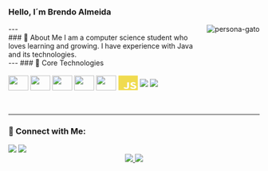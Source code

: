 ### Hello, I´m Brendo Almeida 
 <img align="right" alt="persona-gato" height="125" wifth="125" src="https://64.media.tumblr.com/0b4adf76d070982c8d1e3b6b612c2171/tumblr_p1iiy2edOX1vgzd4so1_500.gifv"> 
---

<br>
### 👾 About Me
I am a computer science student who loves learning and growing. I have experience with Java and its technologies.

<br>
---
### 🤖 Core Technologies
<div style="display: inline_block"><br>
  <img align="center" height="30" width="40" src="https://cdn.jsdelivr.net/gh/devicons/devicon@latest/icons/java/java-original.svg">
  <img align="center" height="30" width="40" src="https://cdn.jsdelivr.net/gh/devicons/devicon@latest/icons/spring/spring-original.svg">
  <img align="center" height="30" width="40" src="https://cdn.jsdelivr.net/gh/devicons/devicon@latest/icons/mysql/mysql-original.svg"> 
  <img align="center" height="30" width="40" src="https://cdn.jsdelivr.net/gh/devicons/devicon@latest/icons/docker/docker-original.svg">     
  <img align="center" height="30" width="40" src="https://cdn.jsdelivr.net/gh/devicons/devicon@latest/icons/git/git-original.svg">
  <img align="center" height="30" width="40" src="https://raw.githubusercontent.com/devicons/devicon/master/icons/javascript/javascript-plain.svg">
  <img align="center" height="30" wifth="40" src="https://img.shields.io/badge/HTML5-E34F26?style=for-the-badge&logo=html5&logoColor=white">
  <img align="center" height="30" wifth="40" src="https://img.shields.io/badge/CSS3-1572B6?style=for-the-badge&logo=css3&logoColor=white">           
</div>
  <br>
  <br>

---
### 🤝 Connect with Me:
  <div>
<a href="https://www.linkedin.com/in/brendo-almeida-04662a228/" target="_blank"><img src="https://img.shields.io/badge/LinkedIn-0077B5?style=for-the-badge&logo=linkedin&logoColor=white" target="_blank"></a>
    <a href="http://Brendoalmeidalk@gmail.com" target="_blank"><img src="https://img.shields.io/badge/Gmail-D14836?style=for-the-badge&logo=gmail&logoColor=white" target="_blank"></a>
  </div>

  <div align="center">
  <a href="https://github.com/BrendoAL">
  <img height="42%" src="https://github-readme-stats.vercel.app/api?username=BrendoAL&show_icons=true&theme=dark&include_all_commits=true&count_private=true"/>
  <img height="50%" src="https://github-readme-stats.vercel.app/api/top-langs/?username=BrendoAL&layout=compact&langs_count=7&theme=dark"/>
</div>












